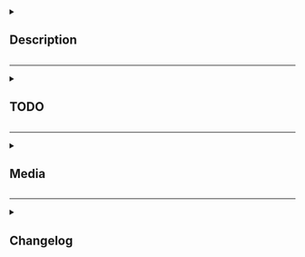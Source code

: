 <details><summary><h2>Description</h2></summary>
<p>

Description.

</p>
</details> 

---

<details><summary><h2>TODO</h2></summary>
<p>

- [ ] Task
- [x] Completed Task
- [ ] Other Task

</p>
</details>

---

<details><summary><h2>Media</h2></summary>
<p>

![Example Media Embed](https://img.simplemodbot.tk/random)

</p>
</details>

---

<details><summary><h2>Changelog</h2></summary>
<p>

:cl:
- add: Added fun!
- tweak: Tweaked fun!
- fix: Fixed fun!
- remove: Removed fun!

</p>
</details> 
